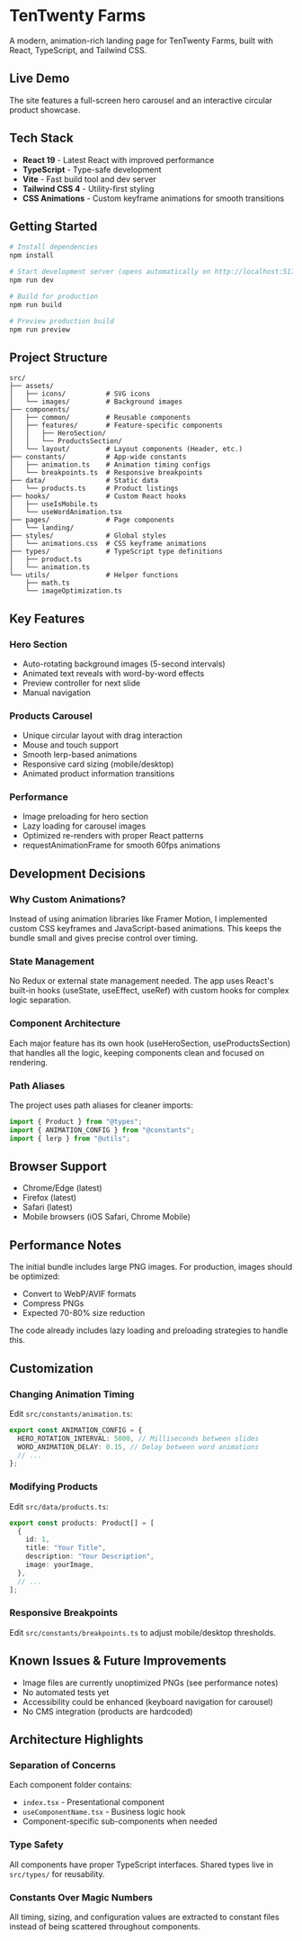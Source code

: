# TenTwenty Farms

A modern, animation-rich landing page for TenTwenty Farms, built with React, TypeScript, and Tailwind CSS.

## Live Demo

The site features a full-screen hero carousel and an interactive circular product showcase.

## Tech Stack

- **React 19** - Latest React with improved performance
- **TypeScript** - Type-safe development
- **Vite** - Fast build tool and dev server
- **Tailwind CSS 4** - Utility-first styling
- **CSS Animations** - Custom keyframe animations for smooth transitions

## Getting Started

```bash
# Install dependencies
npm install

# Start development server (opens automatically on http://localhost:5173)
npm run dev

# Build for production
npm run build

# Preview production build
npm run preview
```

## Project Structure

```
src/
├── assets/
│   ├── icons/          # SVG icons
│   └── images/         # Background images
├── components/
│   ├── common/         # Reusable components
│   ├── features/       # Feature-specific components
│   │   ├── HeroSection/
│   │   └── ProductsSection/
│   └── layout/         # Layout components (Header, etc.)
├── constants/          # App-wide constants
│   ├── animation.ts    # Animation timing configs
│   └── breakpoints.ts  # Responsive breakpoints
├── data/               # Static data
│   └── products.ts     # Product listings
├── hooks/              # Custom React hooks
│   ├── useIsMobile.ts
│   └── useWordAnimation.tsx
├── pages/              # Page components
│   └── landing/
├── styles/             # Global styles
│   └── animations.css  # CSS keyframe animations
├── types/              # TypeScript type definitions
│   ├── product.ts
│   └── animation.ts
└── utils/              # Helper functions
    ├── math.ts
    └── imageOptimization.ts
```

## Key Features

### Hero Section

- Auto-rotating background images (5-second intervals)
- Animated text reveals with word-by-word effects
- Preview controller for next slide
- Manual navigation

### Products Carousel

- Unique circular layout with drag interaction
- Mouse and touch support
- Smooth lerp-based animations
- Responsive card sizing (mobile/desktop)
- Animated product information transitions

### Performance

- Image preloading for hero section
- Lazy loading for carousel images
- Optimized re-renders with proper React patterns
- requestAnimationFrame for smooth 60fps animations

## Development Decisions

### Why Custom Animations?

Instead of using animation libraries like Framer Motion, I implemented custom CSS keyframes and JavaScript-based animations. This keeps the bundle small and gives precise control over timing.

### State Management

No Redux or external state management needed. The app uses React's built-in hooks (useState, useEffect, useRef) with custom hooks for complex logic separation.

### Component Architecture

Each major feature has its own hook (useHeroSection, useProductsSection) that handles all the logic, keeping components clean and focused on rendering.

### Path Aliases

The project uses path aliases for cleaner imports:

```typescript
import { Product } from "@types";
import { ANIMATION_CONFIG } from "@constants";
import { lerp } from "@utils";
```

## Browser Support

- Chrome/Edge (latest)
- Firefox (latest)
- Safari (latest)
- Mobile browsers (iOS Safari, Chrome Mobile)

## Performance Notes

The initial bundle includes large PNG images. For production, images should be optimized:

- Convert to WebP/AVIF formats
- Compress PNGs
- Expected 70-80% size reduction

The code already includes lazy loading and preloading strategies to handle this.

## Customization

### Changing Animation Timing

Edit `src/constants/animation.ts`:

```typescript
export const ANIMATION_CONFIG = {
  HERO_ROTATION_INTERVAL: 5000, // Milliseconds between slides
  WORD_ANIMATION_DELAY: 0.15, // Delay between word animations
  // ...
};
```

### Modifying Products

Edit `src/data/products.ts`:

```typescript
export const products: Product[] = [
  {
    id: 1,
    title: "Your Title",
    description: "Your Description",
    image: yourImage,
  },
  // ...
];
```

### Responsive Breakpoints

Edit `src/constants/breakpoints.ts` to adjust mobile/desktop thresholds.

## Known Issues & Future Improvements

- Image files are currently unoptimized PNGs (see performance notes)
- No automated tests yet
- Accessibility could be enhanced (keyboard navigation for carousel)
- No CMS integration (products are hardcoded)

## Architecture Highlights

### Separation of Concerns

Each component folder contains:

- `index.tsx` - Presentational component
- `useComponentName.tsx` - Business logic hook
- Component-specific sub-components when needed

### Type Safety

All components have proper TypeScript interfaces. Shared types live in `src/types/` for reusability.

### Constants Over Magic Numbers

All timing, sizing, and configuration values are extracted to constant files instead of being scattered throughout components.
